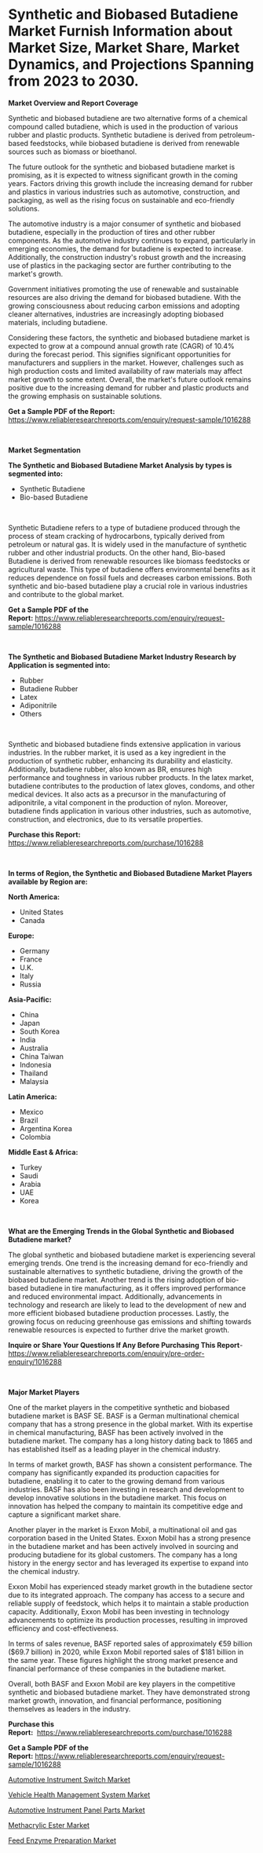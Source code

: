 <p><h1>Synthetic and Biobased Butadiene Market Furnish Information about Market Size, Market Share, Market Dynamics, and Projections Spanning from 2023 to 2030.</h1></p><p><strong>Market Overview and Report Coverage</strong></p>
<p><p>Synthetic and biobased butadiene are two alternative forms of a chemical compound called butadiene, which is used in the production of various rubber and plastic products. Synthetic butadiene is derived from petroleum-based feedstocks, while biobased butadiene is derived from renewable sources such as biomass or bioethanol.</p><p>The future outlook for the synthetic and biobased butadiene market is promising, as it is expected to witness significant growth in the coming years. Factors driving this growth include the increasing demand for rubber and plastics in various industries such as automotive, construction, and packaging, as well as the rising focus on sustainable and eco-friendly solutions.</p><p>The automotive industry is a major consumer of synthetic and biobased butadiene, especially in the production of tires and other rubber components. As the automotive industry continues to expand, particularly in emerging economies, the demand for butadiene is expected to increase. Additionally, the construction industry's robust growth and the increasing use of plastics in the packaging sector are further contributing to the market's growth.</p><p>Government initiatives promoting the use of renewable and sustainable resources are also driving the demand for biobased butadiene. With the growing consciousness about reducing carbon emissions and adopting cleaner alternatives, industries are increasingly adopting biobased materials, including butadiene.</p><p>Considering these factors, the synthetic and biobased butadiene market is expected to grow at a compound annual growth rate (CAGR) of 10.4% during the forecast period. This signifies significant opportunities for manufacturers and suppliers in the market. However, challenges such as high production costs and limited availability of raw materials may affect market growth to some extent. Overall, the market's future outlook remains positive due to the increasing demand for rubber and plastic products and the growing emphasis on sustainable solutions.</p></p>
<p><strong>Get a Sample PDF of the Report:</strong> <a href="https://www.reliableresearchreports.com/enquiry/request-sample/1016288">https://www.reliableresearchreports.com/enquiry/request-sample/1016288</a></p>
<p>&nbsp;</p>
<p><strong>Market Segmentation</strong></p>
<p><strong>The Synthetic and Biobased Butadiene Market Analysis by types is segmented into:</strong></p>
<p><ul><li>Synthetic Butadiene</li><li>Bio-based Butadiene</li></ul></p>
<p>&nbsp;</p>
<p><p>Synthetic Butadiene refers to a type of butadiene produced through the process of steam cracking of hydrocarbons, typically derived from petroleum or natural gas. It is widely used in the manufacture of synthetic rubber and other industrial products. On the other hand, Bio-based Butadiene is derived from renewable resources like biomass feedstocks or agricultural waste. This type of butadiene offers environmental benefits as it reduces dependence on fossil fuels and decreases carbon emissions. Both synthetic and bio-based butadiene play a crucial role in various industries and contribute to the global market.</p></p>
<p><strong>Get a Sample PDF of the Report:</strong>&nbsp;<a href="https://www.reliableresearchreports.com/enquiry/request-sample/1016288">https://www.reliableresearchreports.com/enquiry/request-sample/1016288</a></p>
<p>&nbsp;</p>
<p><strong>The Synthetic and Biobased Butadiene Market Industry Research by Application is segmented into:</strong></p>
<p><ul><li>Rubber</li><li>Butadiene Rubber</li><li>Latex</li><li>Adiponitrile</li><li>Others</li></ul></p>
<p>&nbsp;</p>
<p><p>Synthetic and biobased butadiene finds extensive application in various industries. In the rubber market, it is used as a key ingredient in the production of synthetic rubber, enhancing its durability and elasticity. Additionally, butadiene rubber, also known as BR, ensures high performance and toughness in various rubber products. In the latex market, butadiene contributes to the production of latex gloves, condoms, and other medical devices. It also acts as a precursor in the manufacturing of adiponitrile, a vital component in the production of nylon. Moreover, butadiene finds application in various other industries, such as automotive, construction, and electronics, due to its versatile properties.</p></p>
<p><strong>Purchase this Report:</strong>&nbsp; <a href="https://www.reliableresearchreports.com/purchase/1016288">https://www.reliableresearchreports.com/purchase/1016288</a></p>
<p>&nbsp;</p>
<p><strong>In terms of Region, the Synthetic and Biobased Butadiene Market Players available by Region are:</strong></p>
<p>
    <p> <strong> North America: </strong>
        <ul>
            <li>United States</li>
            <li>Canada</li>
        </ul>
        </p> 
    <p> <strong> Europe: </strong>
        <ul>
            <li>Germany</li>
            <li>France</li>
            <li>U.K.</li>
            <li>Italy</li>
            <li>Russia</li>
        </ul>
        </p> 
    <p> <strong> Asia-Pacific: </strong>
        <ul>
            <li>China</li>
            <li>Japan</li>
            <li>South Korea</li>
            <li>India</li>
            <li>Australia</li>
            <li>China Taiwan</li>
            <li>Indonesia</li>
            <li>Thailand</li>
            <li>Malaysia</li>
        </ul>
        </p> 
    <p> <strong> Latin America: </strong>
        <ul>
            <li>Mexico</li>
            <li>Brazil</li>
            <li>Argentina Korea</li>
            <li>Colombia</li>
        </ul>
        </p> 
    <p> <strong> Middle East & Africa: </strong>
        <ul>
            <li>Turkey</li>
            <li>Saudi</li>
            <li>Arabia</li>
            <li>UAE</li>
            <li>Korea</li>
        </ul>
    </p>
    </p>
<p>&nbsp;</p>
<p><strong>What are the Emerging Trends in the Global Synthetic and Biobased Butadiene market?</strong></p>
<p><p>The global synthetic and biobased butadiene market is experiencing several emerging trends. One trend is the increasing demand for eco-friendly and sustainable alternatives to synthetic butadiene, driving the growth of the biobased butadiene market. Another trend is the rising adoption of bio-based butadiene in tire manufacturing, as it offers improved performance and reduced environmental impact. Additionally, advancements in technology and research are likely to lead to the development of new and more efficient biobased butadiene production processes. Lastly, the growing focus on reducing greenhouse gas emissions and shifting towards renewable resources is expected to further drive the market growth.</p></p>
<p><strong>Inquire or Share Your Questions If Any Before Purchasing This Report</strong>- <a href="https://www.reliableresearchreports.com/enquiry/pre-order-enquiry/1016288">https://www.reliableresearchreports.com/enquiry/pre-order-enquiry/1016288</a></p>
<p>&nbsp;</p>
<p><strong>Major Market Players</strong></p>
<p><p>One of the market players in the competitive synthetic and biobased butadiene market is BASF SE. BASF is a German multinational chemical company that has a strong presence in the global market. With its expertise in chemical manufacturing, BASF has been actively involved in the butadiene market. The company has a long history dating back to 1865 and has established itself as a leading player in the chemical industry. </p><p>In terms of market growth, BASF has shown a consistent performance. The company has significantly expanded its production capacities for butadiene, enabling it to cater to the growing demand from various industries. BASF has also been investing in research and development to develop innovative solutions in the butadiene market. This focus on innovation has helped the company to maintain its competitive edge and capture a significant market share. </p><p>Another player in the market is Exxon Mobil, a multinational oil and gas corporation based in the United States. Exxon Mobil has a strong presence in the butadiene market and has been actively involved in sourcing and producing butadiene for its global customers. The company has a long history in the energy sector and has leveraged its expertise to expand into the chemical industry. </p><p>Exxon Mobil has experienced steady market growth in the butadiene sector due to its integrated approach. The company has access to a secure and reliable supply of feedstock, which helps it to maintain a stable production capacity. Additionally, Exxon Mobil has been investing in technology advancements to optimize its production processes, resulting in improved efficiency and cost-effectiveness.</p><p>In terms of sales revenue, BASF reported sales of approximately €59 billion ($69.7 billion) in 2020, while Exxon Mobil reported sales of $181 billion in the same year. These figures highlight the strong market presence and financial performance of these companies in the butadiene market.</p><p>Overall, both BASF and Exxon Mobil are key players in the competitive synthetic and biobased butadiene market. They have demonstrated strong market growth, innovation, and financial performance, positioning themselves as leaders in the industry.</p></p>
<p><strong>Purchase this Report:</strong>&nbsp;&nbsp;<a href="https://www.reliableresearchreports.com/purchase/1016288">https://www.reliableresearchreports.com/purchase/1016288</a></p>
<p></p>
<p><strong>Get a Sample PDF of the Report:</strong>&nbsp;<a href="https://www.reliableresearchreports.com/enquiry/request-sample/1016288">https://www.reliableresearchreports.com/enquiry/request-sample/1016288</a></p>
<p><p><a href="https://www.linkedin.com/pulse/automotive-instrument-switch-market-share-amp-new-trends/">Automotive Instrument Switch Market</a></p><p><a href="https://medium.com/@elenaglover2023/vehicle-health-management-system-market-analysis-its-cagr-market-segmentation-and-global-industry-d5e31360c2d2">Vehicle Health Management System Market</a></p><p><a href="https://www.linkedin.com/pulse/automotive-instrument-panel-parts-market-size-2023-2030/">Automotive Instrument Panel Parts Market</a></p><p><a href="https://github.com/pizolina/Market-Research-Report-List-1/blob/main/methacrylic-ester-market.md">Methacrylic Ester Market</a></p><p><a href="https://github.com/lbird53714/Market-Research-Report-List-1/blob/main/feed-enzyme-preparation-market.md">Feed Enzyme Preparation Market</a></p></p>